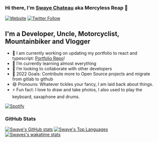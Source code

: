 ### Hi there, I'm [Swaye Chateau][portfolio] aka Mercyless Reap 👋 

[![Website](https://img.shields.io/website?label=swayechateau.com&style=for-the-badge&url=https%3A%2F%2Fswayechateau.com)](https://swayechateau.com)
[![Twitter Follow](https://img.shields.io/twitter/follow/SwayeChateau?color=1DA1F2&logo=twitter&style=for-the-badge)](https://twitter.com/intent/follow?original_referer=https%3A%2F%2Fgithub.com%2FSwayeChateau&screen_name=SwayeChateau)

## I'm a Developer, Uncle, Motorcyclist, Mountainbiker and Vlogger

- 🔭 I am currently working on updating my portfolio to react and typescript: [Portfolio Repo][portfolio_ui]!
- 🌱 I’m currently learning almost everything
- 👯 I’m looking to collaborate with other developers
- 🥅 2022 Goals: Contribute more to Open Source projects and migrate from gitlab to github
- 😄 Pronouns: Whatever tickles your fancy, I am laid back about things.
- ⚡ Fun fact: I love to draw and take photos, I also used to play the keyboard, saxaphone and drums.

[![Spotify](https://swayechateau.vercel.app/api/spotify)](https://open.spotify.com/user/swayechateau)

### GitHub Stats
[![Swaye's GitHub stats](https://github-readme.swayechateau.com/api/top-langs/?username=swayechateau&layout=compact)](https://github.com/anuraghazra/github-readme-stats)
[![Swaye's Top Languages](https://github-readme.swayechateau.com/api?username=swayechateau&show_icons=true&count_private=true)](https://github.com/anuraghazra/github-readme-stats)
[![Swayes's wakatime stats](https://github-readme.swayechateau.com/api/wakatime?username=swayechateau)](https://github.com/anuraghazra/github-readme-stats)

[portfolio]: https://swayechateau.com
[portfolio_ui]: https://github.com/swayechateau/portfolio-ui
